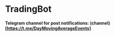 # TradingBot

#### Telegram channel for post notifications: (channel)[https://t.me/DayMovingAverageEvents]
